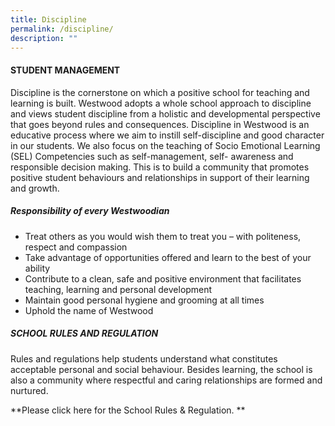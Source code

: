 ```yaml
---
title: Discipline
permalink: /discipline/
description: ""
---
```

#### STUDENT MANAGEMENT

Discipline is the cornerstone on which a positive school for teaching and learning is built.  Westwood adopts a whole school approach to discipline and views student discipline from a holistic and developmental perspective that goes beyond rules and consequences. Discipline in Westwood is an educative process where we aim to instill self-discipline and good character in our students. We also focus on the teaching of Socio Emotional Learning (SEL) Competencies such as self-management, self- awareness and responsible decision making.  This is to build a community that promotes positive student behaviours and relationships in support of their learning and growth.

##### Responsibility of every Westwoodian
* Treat others as you would wish them to treat you – with politeness, respect and compassion
* Take advantage of opportunities offered and learn to the best of your ability
* Contribute to a clean, safe and positive environment that facilitates teaching, learning and personal development
* Maintain good personal hygiene and grooming at all times
* Uphold the name of Westwood

##### SCHOOL RULES AND REGULATION

Rules and regulations help students understand what constitutes acceptable personal and social behaviour. Besides learning, the school is also a community where respectful and caring relationships are formed and nurtured. 

**Please click here for the School Rules & Regulation. **